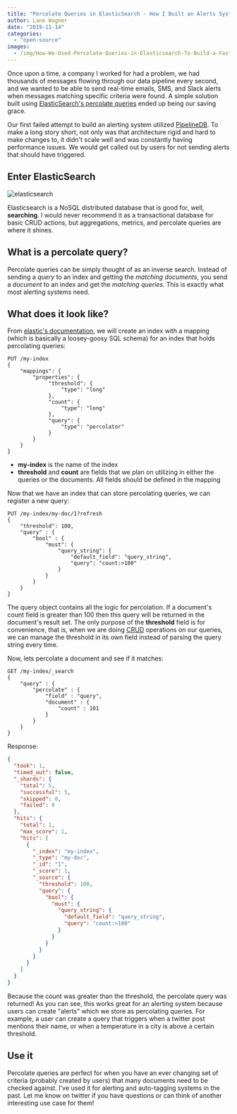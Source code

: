 ```yaml
---
title: "Percolate Queries in ElasticSearch - How I Built an Alerts System"
author: Lane Wagner
date: "2019-11-14"
categories: 
  - "open-source"
images:
  - /img/How-We-Used-Percolate-Queries-in-Elasticsearch-To-Build-a-Fast-Alerts-System.jpeg
---
```


Once upon a time, a company I worked for had a problem, we had thousands of messages flowing through our data pipeline every second, and we wanted to be able to send real-time emails, SMS, and Slack alerts when messages matching specific criteria were found. A simple solution built using [ElasticSearch's percolate queries](https://www.elastic.co/guide/en/elasticsearch/reference/current/query-dsl-percolate-query.html) ended up being our saving grace.

Our first failed attempt to build an alerting system utilized [PipelineDB](https://github.com/pipelinedb/pipelinedb). To make a long story short, not only was that architecture rigid and hard to make changes to, it didn't scale well and was constantly having performance issues. We would get called out by users for not sending alerts that should have triggered.

## Enter ElasticSearch

![elasticsearch](/img/elasticsearch-logo-300x139.png)

Elasticsearch is a NoSQL distributed database that is good for, well, **searching**. I would never recommend it as a transactional database for basic CRUD actions, but aggregations, metrics, and percolate queries are where it shines.

## What is a percolate query?

Percolate queries can be simply thought of as an inverse search. Instead of sending a _query_ to an index and getting the _matching documents_, you send a _document_ to an index and get the _matching queries_. This is exactly what most alerting systems need.

## What does it look like?

From [elastic's documentation](https://www.elastic.co/guide/en/elasticsearch/reference/current/query-dsl-percolate-query.html#query-dsl-percolate-query), we will create an index with a mapping (which is basically a loosey-goosy SQL schema) for an index that holds percolating queries:

```
PUT /my-index
{
    "mappings": {
        "properties": {
             "threshold": {
                 "type": "long"
             },
             "count": {
                 "type": "long"
             },
             "query": {
                 "type": "percolator"
             }
        }
    }
}
```

- **my-index** is the name of the index
- **threshold** and **count** are fields that we plan on utilizing in either the queries or the documents. All fields should be defined in the mapping

Now that we have an index that can store percolating queries, we can register a new query:

```
PUT /my-index/my-doc/1?refresh
{
    "threshold": 100,
    "query" : {
        "bool" : {
            "must": {
                "query_string": {
                    "default_field": "query_string",
                    "query": "count:>100"
                }
            }
        }
    }
}
```

The query object contains all the logic for percolation. If a document's count field is greater than 100 then this query will be returned in the document's result set. The only purpose of the **threshold** field is for convenience, that is, when we are doing [CRUD](https://en.wikipedia.org/wiki/Create,_read,_update_and_delete) operations on our queries, we can manage the threshold in its own field instead of parsing the query string every time.

Now, lets percolate a document and see if it matches:

```
GET /my-index/_search
{
    "query" : {
        "percolate" : {
            "field" : "query",
            "document" : {
                "count" : 101
            }
        }
    }
}
```

Response:

```json
{
  "took": 1,
  "timed_out": false,
  "_shards": {
    "total": 5,
    "successful": 5,
    "skipped": 0,
    "failed": 0
  },
  "hits": {
    "total": 1,
    "max_score": 1,
    "hits": [
      {
        "_index": "my-index",
        "_type": "my-doc",
        "_id": "1",
        "_score": 1,
        "_source": {
          "threshold": 100,
          "query": {
            "bool": {
              "must": {
                "query_string": {
                  "default_field": "query_string",
                  "query": "count:>100"
                }
              }
            }
          }
        }
      }
    ]
  }
}
```

Because the count was greater than the threshold, the percolate query was returned! As you can see, this works great for an alerting system because users can create "alerts" which we store as percolating queries. For example, a user can create a query that triggers when a twitter post mentions their name, or when a temperature in a city is above a certain threshold.

## Use it

Percolate queries are perfect for when you have an ever changing set of criteria (probably created by users) that many documents need to be checked against. I've used it for alerting and auto-tagging systems in the past. Let me know on twitter if you have questions or can think of another interesting use case for them!
